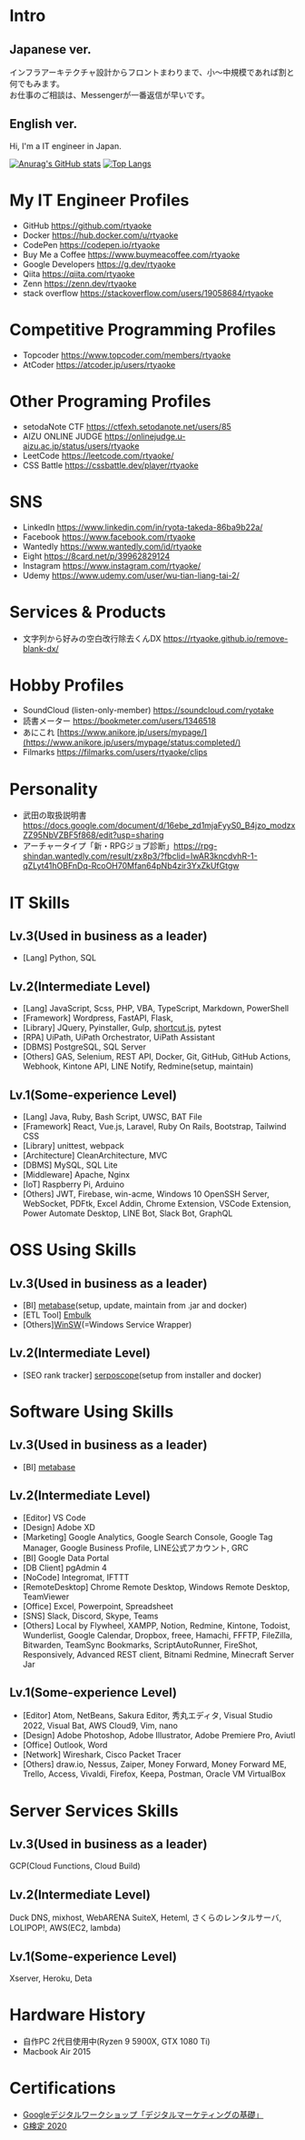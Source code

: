 # Intro
## Japanese ver.
インフラアーキテクチャ設計からフロントまわりまで、小～中規模であれば割と何でもみます。  
お仕事のご相談は、Messengerが一番返信が早いです。
## English ver.
Hi, I'm a IT engineer in Japan.

[![Anurag's GitHub stats](https://github-readme-stats.vercel.app/api?username=rtyaoke&count_private=true)](https://github.com/anuraghazra/github-readme-stats)
[![Top Langs](https://github-readme-stats.vercel.app/api/top-langs/?username=rtyaoke)](https://github.com/anuraghazra/github-readme-stats)

# My IT Engineer Profiles
- GitHub https://github.com/rtyaoke
- Docker https://hub.docker.com/u/rtyaoke
- CodePen https://codepen.io/rtyaoke
- Buy Me a Coffee https://www.buymeacoffee.com/rtyaoke  
- Google Developers https://g.dev/rtyaoke  
- Qiita https://qiita.com/rtyaoke
- Zenn https://zenn.dev/rtyaoke
- stack overflow https://stackoverflow.com/users/19058684/rtyaoke

# Competitive Programming Profiles
- Topcoder https://www.topcoder.com/members/rtyaoke
- AtCoder https://atcoder.jp/users/rtyaoke

# Other Programing Profiles
- setodaNote CTF https://ctfexh.setodanote.net/users/85
- AIZU ONLINE JUDGE https://onlinejudge.u-aizu.ac.jp/status/users/rtyaoke
- LeetCode https://leetcode.com/rtyaoke/
- CSS Battle https://cssbattle.dev/player/rtyaoke

# SNS
- LinkedIn https://www.linkedin.com/in/ryota-takeda-86ba9b22a/
- Facebook https://www.facebook.com/rtyaoke
- Wantedly https://www.wantedly.com/id/rtyaoke
- Eight https://8card.net/p/39962829124
- Instagram https://www.instagram.com/rtyaoke/
- Udemy https://www.udemy.com/user/wu-tian-liang-tai-2/

# Services & Products
- 文字列から好みの空白改行除去くんDX https://rtyaoke.github.io/remove-blank-dx/

# Hobby Profiles
- SoundCloud (listen-only-member) https://soundcloud.com/ryotake
- 読書メーター https://bookmeter.com/users/1346518
- あにこれ [https://www.anikore.jp/users/mypage/](https://www.anikore.jp/users/mypage/status:completed/)
- Filmarks https://filmarks.com/users/rtyaoke/clips

# Personality
- 武田の取扱説明書 https://docs.google.com/document/d/16ebe_zd1mjaFyyS0_B4jzo_modzxZZ95NbVZBF5f868/edit?usp=sharing
- アーチャータイプ「新・RPGジョブ診断」https://rpg-shindan.wantedly.com/result/zx8p3/?fbclid=IwAR3kncdvhR-1-qZLyt41hOBFnDq-RcoOH70Mfan64pNb4zir3YxZkUfGtgw

# IT Skills
## Lv.3(Used in business as a leader)
- \[Lang\] Python, SQL
## Lv.2(Intermediate Level)
- \[Lang\] JavaScript, Scss, PHP, VBA, TypeScript, Markdown, PowerShell
- \[Framework\] Wordpress, FastAPI, Flask, 
- \[Library\] JQuery, Pyinstaller, Gulp, [shortcut.js](https://github.com/rtyaoke/add_shortcut_of_changing_voicy_speed), pytest
- \[RPA\] UiPath, UiPath Orchestrator, UiPath Assistant
- \[DBMS\] PostgreSQL, SQL Server
- \[Others\] GAS, Selenium, REST API, Docker, Git, GitHub, GitHub Actions, Webhook, Kintone API, LINE Notify, Redmine(setup, maintain)
## Lv.1(Some-experience Level)
- \[Lang\] Java, Ruby, Bash Script, UWSC, BAT File
- \[Framework\] React, Vue.js, Laravel, Ruby On Rails, Bootstrap, Tailwind CSS
- \[Library\] unittest, webpack
- \[Architecture\] CleanArchitecture, MVC
- \[DBMS\] MySQL, SQL Lite
- \[Middleware\] Apache, Nginx
- \[IoT\] Raspberry Pi, Arduino
- \[Others\] JWT, Firebase, win-acme, Windows 10 OpenSSH Server, WebSocket, PDFtk, Excel Addin, Chrome Extension, VSCode Extension, Power Automate Desktop, LINE Bot, Slack Bot, GraphQL

# OSS Using Skills
## Lv.3(Used in business as a leader)
- \[BI\] [metabase](https://github.com/metabase/metabase)(setup, update, maintain from .jar and docker)
- \[ETL Tool\] [Embulk](https://github.com/embulk/embulk)
- \[Others\][WinSW](https://github.com/winsw/winsw)(=Windows Service Wrapper)
## Lv.2(Intermediate Level)
- \[SEO rank tracker\] [serposcope](https://github.com/serphacker/serposcope)(setup from installer and docker)

# Software Using Skills
## Lv.3(Used in business as a leader)
- \[BI\] [metabase](https://github.com/metabase/metabase)
## Lv.2(Intermediate Level)
- \[Editor\] VS Code
- \[Design\] Adobe XD
- \[Marketing\] Google Analytics, Google Search Console, Google Tag Manager, Google Business Profile, LINE公式アカウント, GRC
- \[BI\] Google Data Portal
- \[DB Client\] pgAdmin 4
- \[NoCode\] Integromat, IFTTT
- \[RemoteDesktop\] Chrome Remote Desktop, Windows Remote Desktop, TeamViewer
- \[Office\] Excel, Powerpoint, Spreadsheet
- \[SNS\] Slack, Discord, Skype, Teams
- \[Others\] Local by Flywheel, XAMPP, Notion, Redmine, Kintone, Todoist, Wunderlist, Google Calendar, Dropbox, freee, Hamachi, FFFTP, FileZilla, Bitwarden, TeamSync Bookmarks, ScriptAutoRunner, FireShot, Responsively, Advanced REST client, Bitnami Redmine, Minecraft Server Jar
## Lv.1(Some-experience Level)
- \[Editor\] Atom, NetBeans, Sakura Editor, 秀丸エディタ, Visual Studio 2022, Visual Bat, AWS Cloud9, Vim, nano
- \[Design\] Adobe Photoshop, Adobe Illustrator, Adobe Premiere Pro, Aviutl
- \[Office\] Outlook, Word
- \[Network\] Wireshark, Cisco Packet Tracer
- \[Others\] draw.io, Nessus, Zaiper, Money Forward, Money Forward ME, Trello, Access, Vivaldi, Firefox, Keepa, Postman, Oracle VM VirtualBox

# Server Services Skills
## Lv.3(Used in business as a leader)
GCP(Cloud Functions, Cloud Build)
## Lv.2(Intermediate Level)
Duck DNS, mixhost, WebARENA SuiteX, Heteml, さくらのレンタルサーバ, LOLIPOP!, AWS(EC2, lambda)
## Lv.1(Some-experience Level)
Xserver, Heroku, Deta

# Hardware History
- 自作PC 2代目使用中(Ryzen 9 5900X, GTX 1080 Ti)
- Macbook Air 2015

# Certifications
- [Googleデジタルワークショップ「デジタルマーケティングの基礎」](./pdf/Googleデジタルワークショップ「デジタルマーケティングの基礎」_認定証.pdf)
- [G検定 2020](https://nlp.netlearning.co.jp/ns/portal/openbadge/#/public/assertions/user/TXUxNmhzNUhjdzY1WFlSRVdLTGRUQT09)

